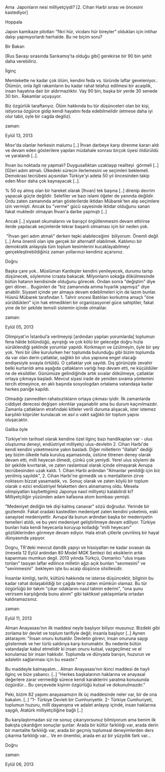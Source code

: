 Ama  Japonların nesi milliyetçiydi? [2. Cihan Harbi sırası ve öncesini kastediyor]

Hoppala

Japon kamikaze pilotları "fikri hür, vicdanı hür bireyler" oldukları için intihar dalışı yapmıyorlardı herhalde. Bu ne biçim soru?

Bir Bakan

[Rus Savaşı sırasında Sarıkamış'ta olduğu gibi] gerekirse bir 90 bin şehit daha verebiliriz.

İlginç

Memlekette ne kadar çok ölüm, kendini feda vs. türünde laflar geveleniyor.. Ölümün, onla ilgili rakamların bu kadar rahat telafuz edilmesi bir acaiplik, insan hayatına dair bir aldırmazlıktır. Vay 90 bin, başka bir yerde 30 senede 30 bin.. Rakamlar uçuşuyor.

Biz özgürlük taraftarıyız. Ölüm hakkında bu tür düşünceleri olan bir kişi, istiyorsa özgürce gidip kendi hayatını feda edebilmelidir (etmese daha iyi olur tabii, oyle bir cagda degiliz).

zaman:

Eylül 13, 2013

Mısır'da olanlar herkesin malumu [..] İhvan darbeye karşı direnme kararı aldı ve devam eden gösterilere yapılan müdahale sonrası birçok üyesi öldürüldü ve yaralandı [..].

İhvan bu noktada ne yapmalı? Duygusallıktan uzaklaşıp realiteyi  görmeli [..] [G]eri adım atmalı. Ülkedeki sürecin ilerlemesini ve seçimleri beklemeli. Demokrasi tecrübesi açısından Türkiye'yi adeta 50 yıl öncesinden takip eden Mısır daha çok kaynayacak [..].

% 50 oy almış olan bir hareket olarak [Ihvan] tek başına [..] direnip devrim yapacak güçte değildir. Selefiler ve bazı islami öğeler de yanında değildir. Ordu zaten zamanında artan gösterilerde iktidarı Mübarek'ten alıp seçimlere izin vermişti. Ancak bu "verme" gücü sayesinde iktidar olduğunu sanan fakat muktedir olmayan İhvan'a darbe yapmıştı [..]

Ancak [..] siyaset okumalarını ve barışçıl örgütlenmesini devam ettirirse ilerde yapılacak seçimlerde tekrar başarılı olmaması için bir neden yok.

 "İhvan geri adım atmalı" derken tepki alabileceğimi  biliyorum. Önemli değil [..] Ama önemli olan işte gerçek bir alternatif olabilmek. Katılımcı bir demokratik anlayışla tüm toplum kesimlerini kucaklayabilmeyi gerçekleştirebildiğiniz zaman yollarınızı kendiniz açarsınız.

Doğru

Başka çare yok.. Müslüman Kardeşler kendini yenileyecek, durumu tartıp düşünecek, söylemine icraata bakacak. Milyonların sokağa dökülmesinde bütün hatanın kendisinde olduğunu görecek. Ondan sonra "değiştim" diye geri döner... Bugünleri de "biz zamanında amma hıyarlık yapmışız" diye anabilir. Siyaset içinde yer almaya devam edebilmeleri için de lazım bunlar. Hüsnü Mübarek tarafından 1. Tahrir oncesi Batılıları korkutma amaçlı "öne sürüldükleri" için hak etmedikleri bir organizasyonel güce sahiptiler, fakat yine de bir şekilde temsili sistemin içinde olmalılar.







zaman:

Eylül 05, 2013


Olimpiyat’ın İstanbul’a verilmeyişi [ardından yapılan yorumlarda]
toplumun fena hâlde bölündüğü, ayrıştığı ve çok kötü bir geleceğe
doğru hızla sürüklendiği şeklinde yorumlar yapıldı. Korkmayın ve
üzülmeyin, öyle bir şey yok. Yeni bir ülke kurulurken her toplumda
bulunduğu gibi bizim toplumda da var olan derin çatlaklar, sağlıklı
bir ulus yapısına engel olacağı endişesiyle sıvayla örtüldü. O
çatlaklar yok sayıldı. Dış görünüşte zevahir belki kurtarıldı ama
aşağıda çatlakların varlığı hep devam etti, ne küçüldüler ne de
eksildiler. Günümüze gelindiğinde artık sıvalar dökülmeye, çatlaklar
ortaya çıkmaya başladı. Mevcut siyasi irade de yeniden sıvama
yöntemini tercih etmeyince, en aklı başında sosyologdan ortalama
vatandaşa kadar herkes paniğe kapıldı.

Olmadığı zannedilen rahatsızlıkların ortaya çıkması iyidir. İlk 
zamanlarda ciddiyet derecesi değişen sıkıntılar yaşanabilir ama bu durum
 kaçınılmazdır. Zamanla çatlakların etrafındaki kitleler verili duruma 
alışacak, ister istemez karşılıklı köprüler kurulacak ve asıl o vakit 
sağlıklı bir toplum yapısı oluşacaktır.

Galiba öyle

Türkiye'nin tarihsel olarak kendine özel ilginç bazı handikapları var - ulus oluşturma deneyi, endüstriyel milliyetçi ulus-devletin 2. Cihan Harbi'de kendi kendini yoketmesine yakın basladı. Diğer milletlerin "illallah" dediği şey bizim ülkede hala kuruluş aşamasında, üstüne titrenen deney olarak devam etti, milli heyecan ölmedi, çünkü çok yeniydi. Yerel ulus söylemi de bir şekilde kıvırtarak, ve zaten raslantısal olarak içinde olmayarak Avrupa tecrübesinden uzak kaldı. 1. Cihan Harbi ardından "Almanlar yenildiği için biz yenilmiş sayıldık", 2. Cihan Harbi'ne girmedik ve o mentalitenin zirve noktasını bizzat yasamadık, vs. Sonuç olarak ve zaten köylü bir toplum olarak o ezici endüstriyel felaketten ders alınamamış oldu. Mesela olimpiyatları kaybettigimiz Japonya nasıl milliyetçi kalabilirdi ki? Milliyetçiliğin yüzünden adam kafasına atom bombası yemişti.

"Medeniyet dediğin tek dişi kalmış canavar" sözü doğrudur. Yerinde bir gozlemdir. Fakat oradaki kastedilen medeniyet zaten kendini yoketmis, eski sanayisel medeniyettir. Avrupa'da bunun ardından başka bir medeniyetin temelleri atıldı, ve bu yeni medeniyet geliştirilmeye devam ediliyor. Türkiye bunları hala kendi heyecanla koruyup kolladığı "milli heyecanı" gözlüklerinden görmeye devam ediyor. Hala etrafı çitlerle çevrilmiş bir hayal dünyasında yaşıyor. 

Dogru, TR'deki mevcut dandik yapıyı ve hissiyatları ne kadar sıvasan da (mesela 12 Eylül ardından 80 Model MGK Sentezi ile) eksiklerin artık kapanması mumkun degil. 2013 yılında Türkçü, Osmanlıcı "ulus inşası tonları" tasıyan laflar edilince milletin ağzı açık bunları "sevmesini" ve "sevinmesini"  bekleyen işte bu acaip düşünce silsillesidir.

İnsanlar kimligi, tarihi, kültürü hakkında ne isterse düşüncektir, bilginin bu kadar rahat dolaşabildiği bir çağda tersi zaten mümkün olamaz. Bu tür özgürlüğü bir takım "çıkar odaklarını nasıl tatmin ederim", "ona şunu verirsem karşılığında bunu alırım" gibi taktiksel yaklaşımlarla ortadan kaldıramazsınız.








zaman:

Eylül 11, 2013

Alman Anayasası’nın ilk maddesi neyle başlıyor biliyor musunuz. Bizdeki gibi zorlama bir devlet ve toplum tarifiyle değil; insanla başlıyor [..] Aynen aktarayım: "İnsan onuru kutsaldır. Devletin görevi, insan onuruna saygı göstermek ve her türlü saldırıya karşı korumaktır. Bu nedenle bütün vatandaşlar kabul etmelidir ki insan onuru kutsal, vazgeçilmez ve el konulamaz bir insan hakkıdır. Toplumda ve dünyada barışın, huzurun ve adaletin sağlanması için bu esastır."

Bu maddeyle kalmayalım... Alman Anayasası’nın ikinci maddesi de hayli ilginç ve bize yabancı. [..] "Herkes başkalarının haklarına ve anayasal değerlere zarar vermediği sürece kendi karakterini yaratma konusunda özgürdür... Bu çerçevede kişinin özgürlüğü kutsal ve dokunulmazdır."

Peki, bizim 82 yapımı anayasamızın ilk üç maddesinde neler var, bir de ona bakalım. [..] “1- Türkiye Devleti bir Cumhuriyettir. 2- Türkiye Cumhuriyeti, toplumun huzuru, millî dayanışma ve adalet anlayışı içinde, insan haklarına saygılı, Atatürk milliyetçiliğine bağlı [..]

Bu karşılaştırmadan siz ne sonuç çıkarıyorsunuz bilmiyorum ama benim 
ilk bakışta çıkardığım sonuçlar şunlar: Arada bir kültür farklılığı var,
 arada derin bir mantalite farklılığı var, arada bir geçmiş toplumsal 
deneyimlerden ders çıkarma farklılığı var... Ve en önemlisi, arada en az
 bir yüzyıllık fark var...

Doğru








zaman:

Eylül 06, 2013










